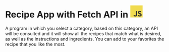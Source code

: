 # Recipe App with Fetch API in <a href="https://developer.mozilla.org/en-US/docs/Web/JavaScript" target="_blank" rel="noreferrer"> <img src="https://raw.githubusercontent.com/devicons/devicon/master/icons/javascript/javascript-original.svg" alt="javascript" width="40" height="40"/> </a>
 A program in which you select a category, based on this category, an API will be consulted and it will show all the recipes that match what is desired, as well as the instructions and ingredients. You can add to your favorites the recipe that you like the most.
